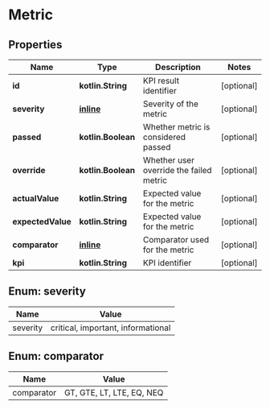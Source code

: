 
# Metric

## Properties
Name | Type | Description | Notes
------------ | ------------- | ------------- | -------------
**id** | **kotlin.String** | KPI result identifier |  [optional]
**severity** | [**inline**](#SeverityEnum) | Severity of the metric |  [optional]
**passed** | **kotlin.Boolean** | Whether metric is considered passed |  [optional]
**override** | **kotlin.Boolean** | Whether user override the failed metric |  [optional]
**actualValue** | **kotlin.String** | Expected value for the metric |  [optional]
**expectedValue** | **kotlin.String** | Expected value for the metric |  [optional]
**comparator** | [**inline**](#ComparatorEnum) | Comparator used for the metric |  [optional]
**kpi** | **kotlin.String** | KPI identifier |  [optional]


<a name="SeverityEnum"></a>
## Enum: severity
Name | Value
---- | -----
severity | critical, important, informational


<a name="ComparatorEnum"></a>
## Enum: comparator
Name | Value
---- | -----
comparator | GT, GTE, LT, LTE, EQ, NEQ




